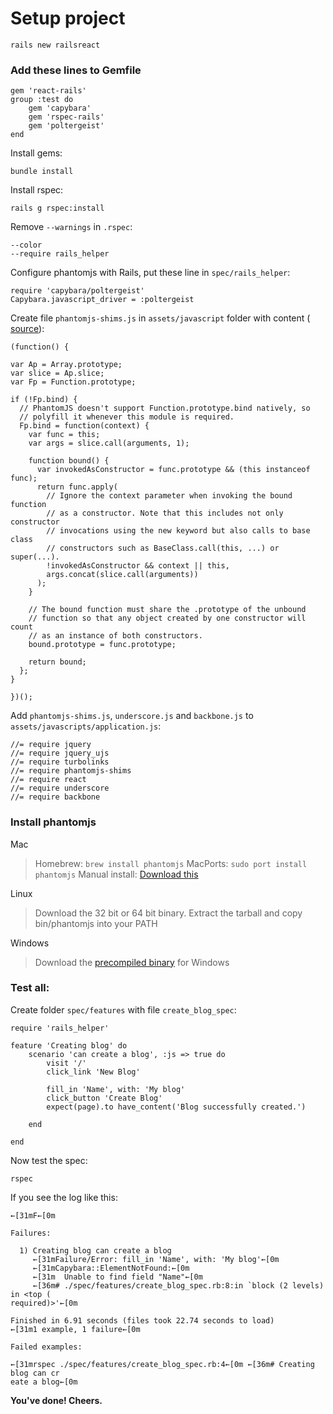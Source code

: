 # Setup project

    rails new railsreact

### Add these lines to Gemfile
    gem 'react-rails'
    group :test do
    	gem 'capybara'
    	gem 'rspec-rails'
    	gem 'poltergeist'
    end
Install gems:

    bundle install
Install rspec:

    rails g rspec:install

Remove `--warnings` in `.rspec`:

    --color
    --require rails_helper


Configure phantomjs with Rails, put these line in `spec/rails_helper`:

    require 'capybara/poltergeist'
    Capybara.javascript_driver = :poltergeist

Create file `phantomjs-shims.js` in `assets/javascript` folder with content  ( [source](https://github.com/facebook/react/blob/master/src/test/phantomjs-shims.js)):

    (function() {

    var Ap = Array.prototype;
    var slice = Ap.slice;
    var Fp = Function.prototype;

    if (!Fp.bind) {
      // PhantomJS doesn't support Function.prototype.bind natively, so
      // polyfill it whenever this module is required.
      Fp.bind = function(context) {
        var func = this;
        var args = slice.call(arguments, 1);

        function bound() {
          var invokedAsConstructor = func.prototype && (this instanceof func);
          return func.apply(
            // Ignore the context parameter when invoking the bound function
            // as a constructor. Note that this includes not only constructor
            // invocations using the new keyword but also calls to base class
            // constructors such as BaseClass.call(this, ...) or super(...).
            !invokedAsConstructor && context || this,
            args.concat(slice.call(arguments))
          );
        }

        // The bound function must share the .prototype of the unbound
        // function so that any object created by one constructor will count
        // as an instance of both constructors.
        bound.prototype = func.prototype;

        return bound;
      };
    }

    })();


Add `phantomjs-shims.js`, `underscore.js` and `backbone.js` to `assets/javascripts/application.js`:

    //= require jquery
    //= require jquery_ujs
    //= require turbolinks
    //= require phantomjs-shims
    //= require react
    //= require underscore
    //= require backbone
### Install phantomjs
Mac

>Homebrew: `brew install phantomjs`
    MacPorts: `sudo port install phantomjs`
    Manual install: [Download this](https://bitbucket.org/ariya/phantomjs/downloads/phantomjs-1.9.7-macosx.zip)

Linux

> Download the 32 bit or 64 bit binary.
    Extract the tarball and copy bin/phantomjs into your PATH

Windows


> Download the [precompiled binary](https://bitbucket.org/ariya/phantomjs/downloads/phantomjs-1.9.7-windows.zip) for Windows


### Test all:

Create folder `spec/features` with file `create_blog_spec`:

    require 'rails_helper'

    feature 'Creating blog' do
    	scenario 'can create a blog', :js => true do
    		visit '/'
    		click_link 'New Blog'

    		fill_in 'Name', with: 'My blog'
    		click_button 'Create Blog'
    		expect(page).to have_content('Blog successfully created.')

    	end

    end

Now test the spec:

    rspec

If you see the log like this:

    ←[31mF←[0m

    Failures:

      1) Creating blog can create a blog
         ←[31mFailure/Error: fill_in 'Name', with: 'My blog'←[0m
         ←[31mCapybara::ElementNotFound:←[0m
         ←[31m  Unable to find field "Name"←[0m
         ←[36m# ./spec/features/create_blog_spec.rb:8:in `block (2 levels) in <top (
    required)>'←[0m

    Finished in 6.91 seconds (files took 22.74 seconds to load)
    ←[31m1 example, 1 failure←[0m

    Failed examples:

    ←[31mrspec ./spec/features/create_blog_spec.rb:4←[0m ←[36m# Creating blog can cr
    eate a blog←[0m

**You've done! Cheers.**
